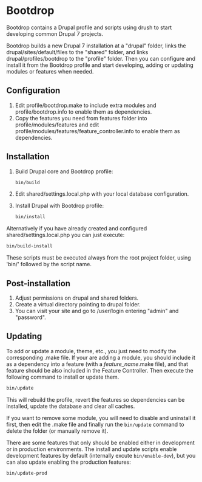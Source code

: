 Bootdrop
========
Bootdrop contains a Drupal profile and scripts using drush to start developing common Drupal 7 projects.

Bootdrop builds a new Drupal 7 installation at a "drupal" folder, links the drupal/sites/default/files to the "shared" folder, and links drupal/profiles/bootdrop to the "profile" folder. Then you can configure and install it from the Bootdrop profile and start developing, adding or updating modules or features when needed.

Configuration
----------------
1. Edit profile/bootdrop.make to include extra modules and profile/bootdrop.info to enable them as dependencies.
2. Copy the features you need from features folder into profile/modules/features and edit profile/modules/features/feature_controller.info to enable them as dependencies.

Installation
------------
1. Build Drupal core and Bootdrop profile:
   ```bash
   bin/build
   ```

2. Edit shared/settings.local.php with your local database configuration.

3. Install Drupal with Bootdrop profile:
   ```bash
   bin/install
   ```

Alternatively if you have already created and configured shared/settings.local.php you can just execute:
```bash
bin/build-install
```

These scripts must be executed always from the root project folder, using 'bin/' followed by the script name.

Post-installation
-----------------
1. Adjust permissions on drupal and shared folders.
2. Create a virtual directory pointing to drupal folder.
3. You can visit your site and go to /user/login entering "admin" and "password".

Updating
--------
To add or update a module, theme, etc., you just need to modify the corresponding .make file. If your are adding a module, you should include it as a dependency into a feature (with a *feature_name*.make file), and that feature should be also included in the Feature Controller. Then execute the following command to install or update them.
```bash
bin/update
```
This will rebuild the profile, revert the features so dependencies can be installed, update the database and clear all caches.

If you want to remove some module, you will need to disable and uninstall it first, then edit the .make file and finally run the `bin/update` command to delete the folder (or manually remove it).

There are some features that only should be enabled either in development or in production environments. The install and update scripts enable development features by default (internally excute `bin/enable-dev`), but you can also update enabling the production features:
```bash
bin/update-prod
```
